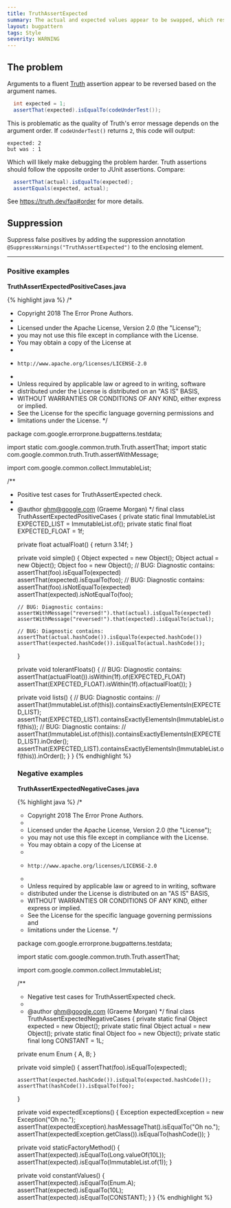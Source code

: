 ```yaml
---
title: TruthAssertExpected
summary: The actual and expected values appear to be swapped, which results in poor assertion failure messages. The actual value should come first.
layout: bugpattern
tags: Style
severity: WARNING
---
```


<!--
*** AUTO-GENERATED, DO NOT MODIFY ***
To make changes, edit the @BugPattern annotation or the explanation in docs/bugpattern.
-->


## The problem
Arguments to a fluent [Truth][truth] assertion appear to be reversed based on
the argument names.

```java
  int expected = 1;
  assertThat(expected).isEqualTo(codeUnderTest());
```

This is problematic as the quality of Truth's error message depends on the
argument order. If `codeUnderTest()` returns `2`, this code will output:

```
expected: 2
but was : 1
```

Which will likely make debugging the problem harder. Truth assertions should
follow the opposite order to JUnit assertions. Compare:

```java
  assertThat(actual).isEqualTo(expected);
  assertEquals(expected, actual);
```

See https://truth.dev/faq#order for more details.

[truth]: https://truth.dev

## Suppression
Suppress false positives by adding the suppression annotation `@SuppressWarnings("TruthAssertExpected")` to the enclosing element.

----------

### Positive examples
__TruthAssertExpectedPositiveCases.java__

{% highlight java %}
/*
 * Copyright 2018 The Error Prone Authors.
 *
 * Licensed under the Apache License, Version 2.0 (the "License");
 * you may not use this file except in compliance with the License.
 * You may obtain a copy of the License at
 *
 *     http://www.apache.org/licenses/LICENSE-2.0
 *
 * Unless required by applicable law or agreed to in writing, software
 * distributed under the License is distributed on an "AS IS" BASIS,
 * WITHOUT WARRANTIES OR CONDITIONS OF ANY KIND, either express or implied.
 * See the License for the specific language governing permissions and
 * limitations under the License.
 */

package com.google.errorprone.bugpatterns.testdata;

import static com.google.common.truth.Truth.assertThat;
import static com.google.common.truth.Truth.assertWithMessage;

import com.google.common.collect.ImmutableList;

/**
 * Positive test cases for TruthAssertExpected check.
 *
 * @author ghm@google.com (Graeme Morgan)
 */
final class TruthAssertExpectedPositiveCases {
  private static final ImmutableList<Object> EXPECTED_LIST = ImmutableList.of();
  private static final float EXPECTED_FLOAT = 1f;

  private float actualFloat() {
    return 3.14f;
  }

  private void simple() {
    Object expected = new Object();
    Object actual = new Object();
    Object foo = new Object();
    // BUG: Diagnostic contains: assertThat(foo).isEqualTo(expected)
    assertThat(expected).isEqualTo(foo);
    // BUG: Diagnostic contains: assertThat(foo).isNotEqualTo(expected)
    assertThat(expected).isNotEqualTo(foo);

    // BUG: Diagnostic contains: assertWithMessage("reversed!").that(actual).isEqualTo(expected)
    assertWithMessage("reversed!").that(expected).isEqualTo(actual);

    // BUG: Diagnostic contains: assertThat(actual.hashCode()).isEqualTo(expected.hashCode())
    assertThat(expected.hashCode()).isEqualTo(actual.hashCode());
  }

  private void tolerantFloats() {
    // BUG: Diagnostic contains: assertThat(actualFloat()).isWithin(1f).of(EXPECTED_FLOAT)
    assertThat(EXPECTED_FLOAT).isWithin(1f).of(actualFloat());
  }

  private void lists() {
    // BUG: Diagnostic contains:
    // assertThat(ImmutableList.of(this)).containsExactlyElementsIn(EXPECTED_LIST);
    assertThat(EXPECTED_LIST).containsExactlyElementsIn(ImmutableList.of(this));
    // BUG: Diagnostic contains:
    // assertThat(ImmutableList.of(this)).containsExactlyElementsIn(EXPECTED_LIST).inOrder();
    assertThat(EXPECTED_LIST).containsExactlyElementsIn(ImmutableList.of(this)).inOrder();
  }
}
{% endhighlight %}

### Negative examples
__TruthAssertExpectedNegativeCases.java__

{% highlight java %}
/*
 * Copyright 2018 The Error Prone Authors.
 *
 * Licensed under the Apache License, Version 2.0 (the "License");
 * you may not use this file except in compliance with the License.
 * You may obtain a copy of the License at
 *
 *     http://www.apache.org/licenses/LICENSE-2.0
 *
 * Unless required by applicable law or agreed to in writing, software
 * distributed under the License is distributed on an "AS IS" BASIS,
 * WITHOUT WARRANTIES OR CONDITIONS OF ANY KIND, either express or implied.
 * See the License for the specific language governing permissions and
 * limitations under the License.
 */

package com.google.errorprone.bugpatterns.testdata;

import static com.google.common.truth.Truth.assertThat;

import com.google.common.collect.ImmutableList;

/**
 * Negative test cases for TruthAssertExpected check.
 *
 * @author ghm@google.com (Graeme Morgan)
 */
final class TruthAssertExpectedNegativeCases {
  private static final Object expected = new Object();
  private static final Object actual = new Object();
  private static final Object foo = new Object();
  private static final long CONSTANT = 1L;

  private enum Enum {
    A,
    B;
  }

  private void simple() {
    assertThat(foo).isEqualTo(expected);

    assertThat(expected.hashCode()).isEqualTo(expected.hashCode());
    assertThat(hashCode()).isEqualTo(foo);
  }

  private void expectedExceptions() {
    Exception expectedException = new Exception("Oh no.");
    assertThat(expectedException).hasMessageThat().isEqualTo("Oh no.");
    assertThat(expectedException.getClass()).isEqualTo(hashCode());
  }

  private void staticFactoryMethod() {
    assertThat(expected).isEqualTo(Long.valueOf(10L));
    assertThat(expected).isEqualTo(ImmutableList.of(1));
  }

  private void constantValues() {
    assertThat(expected).isEqualTo(Enum.A);
    assertThat(expected).isEqualTo(10L);
    assertThat(expected).isEqualTo(CONSTANT);
  }
}
{% endhighlight %}

